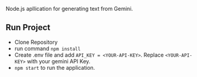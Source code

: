 Node.js apllication for generating text from Gemini.

## Run Project
- Clone Repository
- run command ```npm install```
- Create .env file and add ```API_KEY = <YOUR-API-KEY>```. Replace ```<YOUR-API-KEY>``` with your gemini API Key.
- ```npm start``` to run the application.
